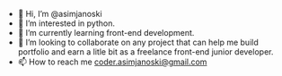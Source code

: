 - 👋 Hi, I’m @asimjanoski
- 👀 I’m interested in python.
- 🌱 I’m currently learning front-end development.
- 💞️ I’m looking to collaborate on any project that can help me build portfolio and earn a litle bit as a freelance front-end junior developer.
- 📫 How to reach me coder.asimjanoski@gmail.com

<!---
asimjanoski/asimjanoski is a ✨ special ✨ repository because its `README.md` (this file) appears on your GitHub profile.
You can click the Preview link to take a look at your changes.
--->
